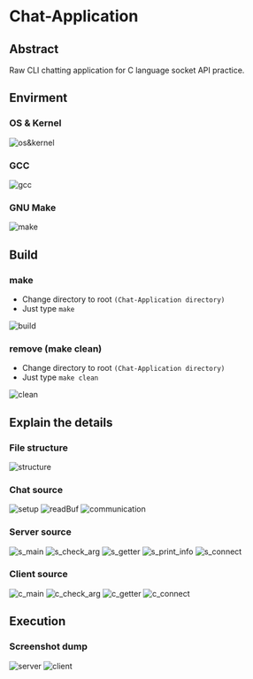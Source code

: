 # Chat-Application
## Abstract
Raw CLI chatting application for C language socket API practice.

## Envirment
### OS & Kernel
![os&kernel](./img/kernel_os_ver.png)
### GCC 
![gcc](./img/gcc_ver.png)
### GNU Make
![make](./img/make_ver.png)

## Build
### make
* Change directory to root `(Chat-Application directory)`
* Just type `make`

![build](./img/build.png)

### remove (make clean)
* Change directory to root `(Chat-Application directory)`
* Just type `make clean`

![clean](./img/clean.png)

## Explain the details
### File structure
![structure](./img/file_structure.png)
### Chat source
![setup](./img/setup_func.png)
![readBuf](./img/readBuf_func.png)
![communication](./img/send_recv_func.png)
### Server source
![s_main](./img/server_main.png)
![s_check_arg](./img/server_validateArgv_func.png)
![s_getter](./img/server_getter.png)
![s_print_info](./img/server_printInfo_func.png)
![s_connect](./img/server_connect_func.png)
### Client source
![c_main](./img/client_main.png)
![c_check_arg](./img/client_validateArgv_func.png)
![c_getter](./img/client_getter.png)
![c_connect](./img/client_connect_func.png)

## Execution
### Screenshot dump
![server](./img/server_execute.png)
![client](./img/client_execute.png)